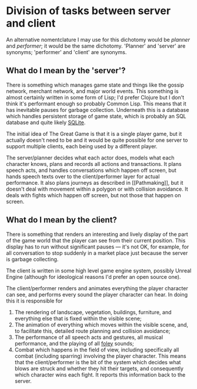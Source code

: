 # Division of tasks between server and client

An alternative nomentclature I may use for this dichotomy would be _planner_ and _performer_; it would be the same dichotomy. 'Planner' and 'server' are synonyms; 'performer' and 'client' are synonyms.

## What do I mean by the 'server'?

There is something which manages game state and things like the gossip network, merchant network, and major world events. This something is almost certainly written in some form of Lisp; I'd prefer Clojure but I don't think it's performant enough so probably Common Lisp. This means that it has inevitable pauses for garbage collection. Underneath this is a database which handles persistent storage of game state, which is probably an SQL database and quite likely [SQLite](https://www.sqlite.org/index.html). 

The initial idea of The Great Game is that it is a single player game, but it actually doesn't need to be and it would be quite possible for one server to support multiple clients, each being used by a different player. 

The server/planner decides what each actor does, models what each character knows, plans and records all actions and transactions. It plans speech acts, and handles conversations which happen off screen, but hands speech texts over to the client/performer layer for actual performance. It also plans journeys as described in [[Pathmaking]], but it doesn't deal with movement within a polygon or with collision avoidance. It deals with fights which happen off screen, but not those that happen on screen.

## What do I mean by the client?

There is something that renders an interesting and lively display of the part of the game world that the player can see from their current position. This display has to run without significant pauses &mdash; it's not OK, for example, for all conversation to stop suddenly in a market place just because the server is garbage collecting.

The client is written in some high level game engine system, possibly Unreal Engine (although for ideological reasons I'd prefer an open source one). 

The client/performer renders and animates everything the player character can see, and performs every sound the player character can hear. In doing this it is responsible for

1. The rendering of landscape, vegetation, buildings, furniture, and everything else that is fixed within the visible scene;
2. The animation of everything which moves within the visible scene, and, to facilitate this, detailed route planning and collision avoidance;
3. The performance of all speech acts and gestures, all musical performance, and the playing of all [foley](https://en.wikipedia.org/wiki/Foley_(filmmaking)) sounds;
4. Combat which happens in the field of view, including specifically all combat (including sparring) involving the player character. This means that the client/performer is the bit of the system which decides what blows are struck and whether they hit their targets, and consequently which character wins each fight. It reports this information back to the server.



